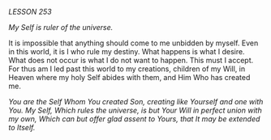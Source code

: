 *LESSON 253*

*My Self is ruler of the universe.*

It is impossible that anything should come to me unbidden by myself. Even in this world, it is I who rule my destiny. What happens is what I desire. What does not occur is what I do not want to happen. This must I accept. For thus am I led past this world to my creations, children of my Will, in Heaven where my holy Self abides with them, and Him Who has created me.

_You are the Self Whom You created Son, creating like Yourself and one with You. My Self, Which rules the universe, is but Your Will in perfect union with my own, Which can but offer glad assent to Yours, that It may be extended to Itself._